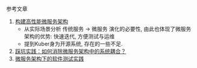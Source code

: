 参考文章

1. [构建高性能微服务架构](https://www.infoq.cn/article/building-a-high-performance-micro-service-architecture)
    - 从实际场景分析 传统服务 -> 微服务 演化的必要性, 由此也体现了微服务架构的优势: 快速迭代, 方便测试与运维
    - 提到Kuber身为开源系统, 存在的一些不足.
2. [踩坑实践：如何消除微服务架构中的系统耦合？](https://mp.weixin.qq.com/s/-yvNs7Az_bDLvyJlCiSc6g)
3. [微服务架构下的软件测试实践](https://blog.csdn.net/weixin_41978708/article/details/80025231)
